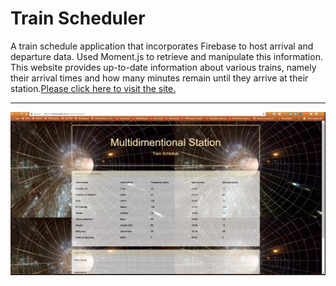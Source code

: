 # Train Scheduler

A train schedule application that incorporates Firebase to host arrival and departure data. Used Moment.js to retrieve and manipulate this information. This website provides up-to-date information about various trains, namely their arrival times and how many minutes remain until they arrive at their station.[Please click here to visit the site.](https://kiranau.github.io/TrainScheduler/)

***

![Portfolio About](trainsch.PNG)
